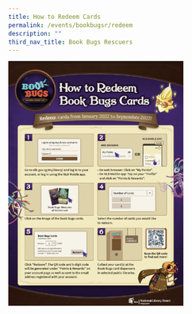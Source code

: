 ```yaml
---
title: How to Redeem Cards
permalink: /events/bookbugsr/redeem
description: ""
third_nav_title: Book Bugs Rescuers
---
```

<a href="/files/bookbugsr/How_to_earn_points.pdf"><img src="/images/events/bookbugsr/How-to-redeem-cards.png" alt="Lower Primary Reading Interest Profile 2021" style="width: 70%;"></a>